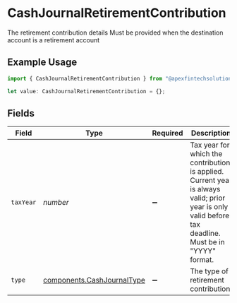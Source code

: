 # CashJournalRetirementContribution

The retirement contribution details Must be provided when the destination account is a retirement account

## Example Usage

```typescript
import { CashJournalRetirementContribution } from "@apexfintechsolutions/ascend-sdk/models/components";

let value: CashJournalRetirementContribution = {};
```

## Fields

| Field                                                                                                                                                 | Type                                                                                                                                                  | Required                                                                                                                                              | Description                                                                                                                                           | Example                                                                                                                                               |
| ----------------------------------------------------------------------------------------------------------------------------------------------------- | ----------------------------------------------------------------------------------------------------------------------------------------------------- | ----------------------------------------------------------------------------------------------------------------------------------------------------- | ----------------------------------------------------------------------------------------------------------------------------------------------------- | ----------------------------------------------------------------------------------------------------------------------------------------------------- |
| `taxYear`                                                                                                                                             | *number*                                                                                                                                              | :heavy_minus_sign:                                                                                                                                    | Tax year for which the contribution is applied. Current year is always valid; prior year is only valid before tax deadline. Must be in "YYYY" format. | 2024                                                                                                                                                  |
| `type`                                                                                                                                                | [components.CashJournalType](../../models/components/cashjournaltype.md)                                                                              | :heavy_minus_sign:                                                                                                                                    | The type of retirement contribution.                                                                                                                  | REGULAR                                                                                                                                               |
